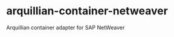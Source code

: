 arquillian-container-netweaver
==============================

Arquillian container adapter for SAP NetWeaver